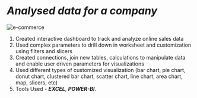 # ***Analysed data for a company***

![e-commerce](https://github.com/user-attachments/assets/fc7bbc24-913e-4269-b9e9-bd35522a93f5)

1. Created interactive dashboard to track and analyze online sales data
2. Used complex parameters to drill down in worksheet and customization using filters and slicers
3. Created connections, join new tables, calculations to manipulate data and enable user driven parameters for visualizations
4. Used different types of customized visualization (bar chart, pie chart, donut chart, clustered bar chart, scatter chart, line chart, area chart, map, slicers, etc)
5. Tools Used -  ***EXCEL***, ***POWER-BI***.
